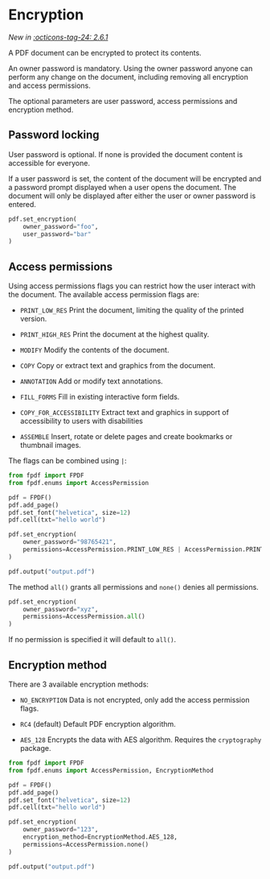 # Encryption #

_New in [:octicons-tag-24: 2.6.1](https://github.com/PyFPDF/fpdf2/blob/master/CHANGELOG.md)_

A PDF document can be encrypted to protect its contents.

An owner password is mandatory. Using the owner password anyone can perform any change on the document, including removing all encryption and access permissions.

The optional parameters are user password, access permissions and encryption method.

## Password locking ##

User password is optional. If none is provided the document content is accessible for everyone.

If a user password is set, the content of the document will be encrypted and a password prompt displayed when a user opens the document. The document will only be displayed after either the user or owner password is entered.

```python
pdf.set_encryption(
    owner_password="foo",
    user_password="bar"
)
```

## Access permissions ##

Using access permissions flags you can restrict how the user interact with the document. The available access permission flags are:

  * `PRINT_LOW_RES`
    Print the document, limiting the quality of the printed version.

  * `PRINT_HIGH_RES`
    Print the document at the highest quality.

  * `MODIFY`
    Modify the contents of the document.

  * `COPY`
    Copy or extract text and graphics from the document.

  * `ANNOTATION`
    Add or modify text annotations.

  * `FILL_FORMS`
    Fill in existing interactive form fields.

  * `COPY_FOR_ACCESSIBILITY`
    Extract text and graphics in support of accessibility to users with disabilities
  
  * `ASSEMBLE`
    Insert, rotate or delete pages and create bookmarks or thumbnail images.

The flags can be combined using `|`:

```python
from fpdf import FPDF
from fpdf.enums import AccessPermission

pdf = FPDF()
pdf.add_page()
pdf.set_font("helvetica", size=12)
pdf.cell(txt="hello world")

pdf.set_encryption(
    owner_password="98765421",
    permissions=AccessPermission.PRINT_LOW_RES | AccessPermission.PRINT_HIGH_RES
)

pdf.output("output.pdf")
```

The method `all()` grants all permissions and `none()` denies all permissions.

```python
pdf.set_encryption(
    owner_password="xyz",
    permissions=AccessPermission.all()
)
```

If no permission is specified it will default to `all()`.

## Encryption method ##

There are 3 available encryption methods:

  * `NO_ENCRYPTION`
    Data is not encrypted, only add the access permission flags.

  * `RC4` (default)
    Default PDF encryption algorithm.

  * `AES_128`
    Encrypts the data with AES algorithm. Requires the `cryptography` package.

```python
from fpdf import FPDF
from fpdf.enums import AccessPermission, EncryptionMethod

pdf = FPDF()
pdf.add_page()
pdf.set_font("helvetica", size=12)
pdf.cell(txt="hello world")

pdf.set_encryption(
    owner_password="123",
    encryption_method=EncryptionMethod.AES_128,
    permissions=AccessPermission.none()
)

pdf.output("output.pdf")
```